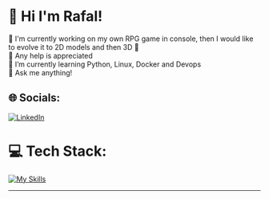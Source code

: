 # 🍜 Hi I'm Rafal!
🐍 I'm currently working on my own RPG game in console, then I would like to evolve it to 2D models and then 3D 🐍<br>🤝 Any help is appreciated<br>🌱 I’m currently learning Python, Linux, Docker and Devops<br>💬 Ask me anything!


## 🌐 Socials:
[![LinkedIn](https://img.shields.io/badge/LinkedIn-%230077B5.svg?logo=linkedin&logoColor=white)](https://linkedin.com/in/https://www.linkedin.com/in/rafaltatun/) 

# 💻 Tech Stack:
[![My Skills](https://skillicons.dev/icons?i=py,vscode,raspberrypi,docker,linux,vim,gitlab,bash,git,github,grafana,prometheus,jenkins,ansible)](https://skillicons.dev) 

---
